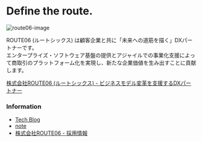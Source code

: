 # Define the route.

![route06-image](https://github.com/route06/.github/assets/499664/03649ffa-4981-460f-b222-1030e1615a3f)

ROUTE06 (ルートシックス) は顧客企業と共に「未来への道筋を描く」DXパートナーです。  
エンタープライズ・ソフトウェア基盤の提供とアジャイルでの事業化支援によって商取引のプラットフォーム化を実現し、新たな企業価値を生み出すことに貢献します。

[株式会社ROUTE06 (ルートシックス) - ビジネスモデル変革を支援するDXパートナー](https://route06.co.jp/)

### Information

- [Tech Blog](https://tech.route06.co.jp/)
- [note](https://note.route06.co.jp/)
- [株式会社ROUTE06 - 採用情報](https://jobs.route06.co.jp/)
